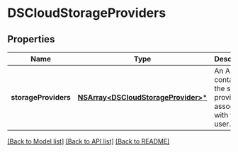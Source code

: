 # DSCloudStorageProviders

## Properties
Name | Type | Description | Notes
------------ | ------------- | ------------- | -------------
**storageProviders** | [**NSArray&lt;DSCloudStorageProvider&gt;***](DSCloudStorageProvider.md) | An Array containing the storage providers associated with the user. | [optional] 

[[Back to Model list]](../README.md#documentation-for-models) [[Back to API list]](../README.md#documentation-for-api-endpoints) [[Back to README]](../README.md)


